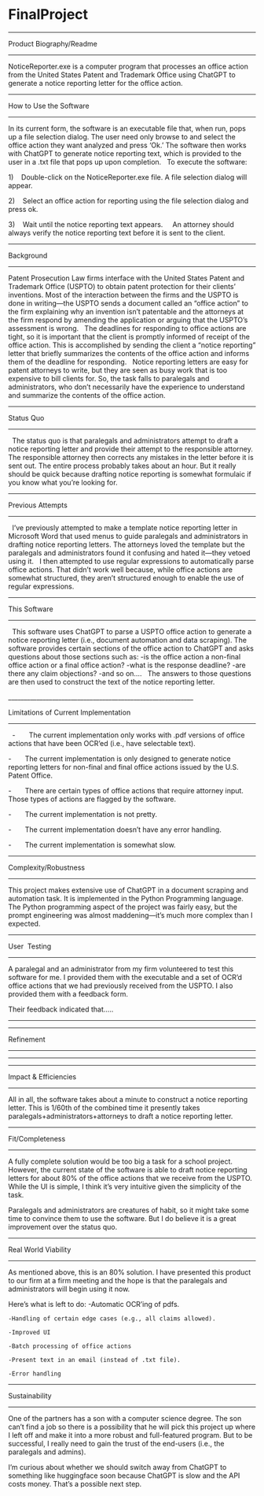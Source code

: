 # FinalProject

________________________
Product Biography/Readme
________________________

NoticeReporter.exe is a computer program that processes an office action from the United States Patent and Trademark Office using ChatGPT to generate a notice reporting letter for the office action. 
 
________________________
How to Use the Software
________________________

In its current form, the software is an executable file that, when run, pops up a file selection dialog. The user need only browse to and select the office action they want analyzed and press ‘Ok.’ The software then works with ChatGPT to generate notice reporting text, which is provided to the user in a .txt file that pops up upon completion.
 
To execute the software:

1)    Double-click on the NoticeReporter.exe file. A file selection dialog will appear.

2)    Select an office action for reporting using the file selection dialog and press ok.

3)    Wait until the notice reporting text appears.
 
 
An attorney should always verify the notice reporting text before it is sent to the client.

________________________
Background
________________________

Patent Prosecution Law firms interface with the United States Patent and Trademark Office (USPTO) to obtain patent protection for their clients’ inventions. Most of the interaction between the firms and the USPTO is done in writing—the USPTO sends a document called an “office action” to the firm explaining why an invention isn’t patentable and the attorneys at the firm respond by amending the application or arguing that the USPTO’s assessment is wrong. 
 
The deadlines for responding to office actions are tight, so it is important that the client is promptly informed of receipt of the office action. This is accomplished by sending the client a “notice reporting” letter that briefly summarizes the contents of the office action and informs them of the deadline for responding.
 
Notice reporting letters are easy for patent attorneys to write, but they are seen as busy work that is too expensive to bill clients for. So, the task falls to paralegals and administrators, who don’t necessarily have the experience to understand and summarize the contents of the office action. 
 
________________________
Status Quo
________________________
 
The status quo is that paralegals and administrators attempt to draft a notice reporting letter and provide their attempt to the responsible attorney. The responsible attorney then corrects any mistakes in the letter before it is sent out. The entire process probably takes about an hour. But it really should be quick because drafting notice reporting is somewhat formulaic if you know what you’re looking for. 
 
________________________
Previous Attempts
________________________
 
I’ve previously attempted to make a template notice reporting letter in Microsoft Word that used menus to guide paralegals and administrators in drafting notice reporting letters. The attorneys loved the template but the paralegals and administrators found it confusing and hated it—they vetoed using it.
 
I then attempted to use regular expressions to automatically parse office actions. That didn’t work well because, while office actions are somewhat structured, they aren’t structured enough to enable the use of regular expressions.
 
________________________
This Software
________________________
 
This software uses ChatGPT to parse a USPTO office action to generate a notice reporting letter (i.e., document automation and data scraping). The software provides certain sections of the office action to ChatGPT and asks questions about those sections such as:
-is the office action a non-final office action or a final office action?
-what is the response deadline?
-are there any claim objections?
-and so on….
 
The answers to those questions are then used to construct the text of the notice reporting letter. 

___________________________________________________________ 

Limitations of Current Implementation
____________________________________________________________
 
-       The current implementation only works with .pdf versions of office actions that have been OCR’ed (i.e., have selectable text).

-       The current implementation is only designed to generate notice reporting letters for non-final and final office actions issued by the U.S. Patent Office. 

-       There are certain types of office actions that require attorney input. Those types of actions are flagged by the software.

-       The current implementation is not pretty.

-       The current implementation doesn’t have any error handling.

-       The current implementation is somewhat slow.


________________________
Complexity/Robustness
________________________
This project makes extensive use of ChatGPT in a document scraping and automation task. It is implemented in the Python Programming language. The Python programming aspect of the project was fairly easy, but the prompt engineering was almost maddening—it’s much more complex than I expected. 

________________________
User  Testing
________________________

A paralegal and an administrator from my firm volunteered to test this software for me. I provided them with the executable and a set of OCR’d office actions that we had previously received from the USPTO. I also provided them with a feedback form.

Their feedback indicated that…..
***********

________________________
Refinement
________________________
*****************

________________________
Impact & Efficiencies
________________________

All in all, the software takes about a minute to construct a notice reporting letter. This is 1/60th of the combined time it presently takes paralegals+administrators+attorneys to draft a notice reporting letter.

________________________
Fit/Completeness
________________________

A fully complete solution would be too big a task for a school project. However, the current state of the software is able to draft notice reporting letters for about 80% of the office actions that we receive from the USPTO. While the UI is simple, I think it’s very intuitive given the simplicity of the task. 

Paralegals and administrators are creatures of habit, so it might take some time to convince them to use the software. But I do believe it is a great improvement over the status quo. 

________________________
Real World Viability
________________________

As mentioned above, this is an 80% solution. I have presented this product to our firm at a firm meeting and the hope is that the paralegals and administrators will begin using it now.

Here’s what is left to do:
	-Automatic OCR’ing of pdfs.
 
	-Handling of certain edge cases (e.g., all claims allowed).
 
	-Improved UI
 
	-Batch processing of office actions
 
	-Present text in an email (instead of .txt file).
 
	-Error handling

________________________
Sustainability
________________________

One of the partners has a son with a computer science degree. The son can’t find a job so there is a possibility that he will pick this project up where I left off and make it into a more robust and full-featured program. But to be successful, I really need to gain the trust of the end-users (i.e., the paralegals and admins).

I’m curious about whether we should switch away from ChatGPT to something like huggingface soon because ChatGPT is slow and the API costs money. That’s a possible next step.

 

